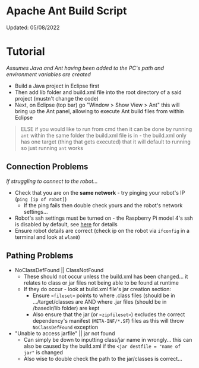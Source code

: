 # Apache Ant Build Script ##
Updated: 05/08/2022

# Tutorial
*Assumes Java and Ant having been added to the PC's path and environment variables are created*

- Build a Java project in Eclipse first
- Then add lib folder and build.xml file into the root directory of a said project (mustn't change the code)
- Next, on Eclipse (top bar) go "Window > Show View > Ant" this will bring up the Ant panel, allowing to execute Ant build files from within Eclipse

> ELSE if you would like to run from cmd then it can be done by running `ant` within the same folder the build.xml file is in - the build.xml only has one target (thing that gets executed) that it will default to running so just running `ant` works

## Connection Problems
*If struggling to connect to the robot...*
- Check that you are on the **same network** - try pinging your robot's IP (`ping [ip of robot]`)
  - If the ping fails then double check yours and the robot's network settings...
- Robot's ssh settings must be turned on - the Raspberry Pi model 4's ssh is disabled by default, see [here](https://phoenixnap.com/kb/enable-ssh-raspberry-pi) for details
- Ensure robot details are correct (check ip on the robot via `ifconfig` in a terminal and look at `wlan0`)

## Pathing Problems 
- NoClassDefFound || ClassNotFound
  - These should not occur unless the build.xml has been changed... it relates to class or jar files not being able to be found at runtime
  - If they do occur - look at build.xml file's jar creation section:
    - Ensure `<fileset>` points to where .class files (should be in .../target/classes are AND where .jar files (should be in /basedir/lib folder) are kept 
    - Also ensure that the jar (or `<zipfileset>`) excludes the correct dependency's manifest (`META-INF/*.SF`) files as this will throw `NoClassDefFound` exception
- "Unable to access jarfile" || jar not found
  - Can simply be down to inputting class/jar name in wrongly... this can also be caused by the build.xml if the `<jar destfile = "name of jar"` is changed
  - Also wise to double check the path to the jar/classes is correct...




